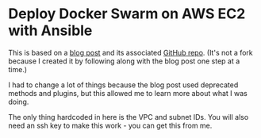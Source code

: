# Deploy Docker Swarm on AWS EC2 with Ansible

This is based on a [blog post](https://www.seelk.co/blog/docker-swarm-on-aws-with-ansible/) and its 
associated [GitHub repo](https://github.com/BorisLaporte/ansible_aws_docker_swarm_tutorial).
(It's not a fork because I created it by following along with the blog post one step at a time.)

I had to change a lot of things because the 
blog post used deprecated methods and plugins,
but this allowed me to learn more about
what I was doing.

The only thing hardcoded in here is the VPC and subnet IDs. You will also need an ssh key to make this work - you can get this from me. 

